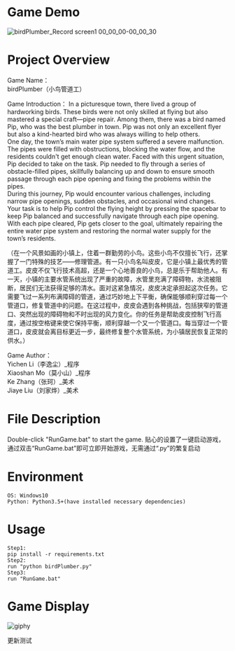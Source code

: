 # Game Demo
![birdPlumber_Record screen1 00_00_00-00_00_30](https://github.com/MUST-MoXiaoshan/birdPlumber/assets/170191361/d2a66453-4147-4556-9e24-aab031cb2578)


# Project Overview

Game Name：  
birdPlumber（小鸟管道工）

Game Introduction：
In a picturesque town, there lived a group of hardworking birds. These birds were not only skilled at flying but also mastered a special craft—pipe repair. Among them, there was a bird named Pip, who was the best plumber in town. Pip was not only an excellent flyer but also a kind-hearted bird who was always willing to help others.  
One day, the town’s main water pipe system suffered a severe malfunction. The pipes were filled with obstructions, blocking the water flow, and the residents couldn't get enough clean water. Faced with this urgent situation, Pip decided to take on the task. Pip needed to fly through a series of obstacle-filled pipes, skillfully balancing up and down to ensure smooth passage through each pipe opening and fixing the problems within the pipes.  
During this journey, Pip would encounter various challenges, including narrow pipe openings, sudden obstacles, and occasional wind changes. Your task is to help Pip control the flying height by pressing the spacebar to keep Pip balanced and successfully navigate through each pipe opening. With each pipe cleared, Pip gets closer to the goal, ultimately repairing the entire water pipe system and restoring the normal water supply for the town’s residents.  
  
  （在一个风景如画的小镇上，住着一群勤劳的小鸟。这些小鸟不仅擅长飞行，还掌握了一门特殊的技艺——修理管道。有一只小鸟名叫皮皮，它是小镇上最优秀的管道工。皮皮不仅飞行技术高超，还是一个心地善良的小鸟，总是乐于帮助他人。有一天，小镇的主要水管系统出现了严重的故障，水管里充满了障碍物，水流被阻断，居民们无法获得足够的清水。面对这紧急情况，皮皮决定承担起这次任务。它需要飞过一系列布满障碍的管道，通过巧妙地上下平衡，确保能够顺利穿过每一个管道口，修复管道中的问题。在这过程中，皮皮会遇到各种挑战，包括狭窄的管道口、突然出现的障碍物和不时出现的风力变化。你的任务是帮助皮皮控制飞行高度，通过按空格键来使它保持平衡，顺利穿越一个又一个管道口。每当穿过一个管道口，皮皮就会离目标更近一步，最终修复整个水管系统，为小镇居民恢复正常的供水。）

Game Author：  
Yichen Li（李逸尘）_程序  
Xiaoshan Mo（莫小山）_程序  
Ke Zhang（张珂）_美术  
Jiaye Liu（刘家烨）_美术

# File Description  
  Double-click "RunGame.bat" to start the game.
  贴心的设置了一键启动游戏，通过双击“RunGame.bat”即可立即开始游戏，无需通过“.py”的繁复启动

# Environment
```
OS: Windows10
Python: Python3.5+(have installed necessary dependencies)
```

# Usage
```
Step1:
pip install -r requirements.txt
Step2:
run "python birdPlumber.py"
Step3:
run "RunGame.bat"
```

# Game Display
![giphy](demonstration/running.gif)

更新测试
